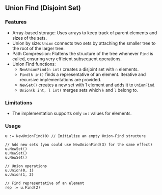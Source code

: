 ## Union Find (Disjoint Set)

### Features

* Array-based storage: Uses arrays to keep track of parent elements and sizes of the sets.
* Union by size: `Union` connects two sets by attaching the smaller tree to the root of the larger tree.
* Path Compression: Flattens the structure of the tree whenever `Find` is called, ensuring very efficient subsequent operations.
* Union Find functions:
    - `NewUnionFind(n int)` creates a disjoint set with `n` elements.
    - `Find(k int)` finds a representative of an element. Iterative and recursive implementations are provided.
    - `NewSet()` creates a new set with 1 element and adds it to `UnionFind`.
    - `Union(k int, l int)` merges sets which `k` and `l` belong to.

### Limitations

* The implementation supports only `int` values for elements.

### Usage
```golang
u := NewUnionFind(0) // Initialize an empty Union-Find structure

// Add new sets (you could use NewUnionFind(3) for the same effect)
u.NewSet()
u.NewSet()
u.NewSet()

// Union operations
u.Union(0, 1)
u.Union(1, 2)

// Find representative of an element
rep := u.Find(2)
```